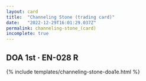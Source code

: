 ```yaml
---
layout: card
title:  "Channeling Stone (trading card)"
date:   "2022-12-29T16:01:29.037Z"
permalink: channeling-stone_(card)
incomplete: true
---
```


## DOA 1st &middot; EN-028 R

{% include templates/channeling-stone-doa1e.html %}
